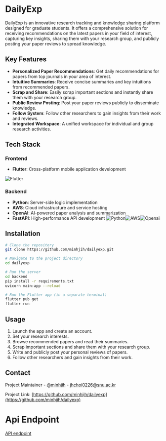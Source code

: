 # DailyExp

DailyExp is an innovative research tracking and knowledge sharing platform designed for graduate students. It offers a comprehensive solution for receiving recommendations on the latest papers in your field of interest, capturing key insights, sharing them with your research group, and publicly posting your paper reviews to spread knowledge.

## Key Features

- **Personalized Paper Recommendations**: Get daily recommendations for papers from top journals in your area of interest.
- **Intuitive Summaries**: Receive concise summaries and key intuitions from recommended papers.
- **Scrap and Share**: Easily scrap important sections and instantly share them with your research group.
- **Public Review Posting**: Post your paper reviews publicly to disseminate knowledge.
- **Follow System**: Follow other researchers to gain insights from their work and reviews.
- **Integrated Workspace**: A unified workspace for individual and group research activities.

## Tech Stack

### Frontend
- **Flutter**: Cross-platform mobile application development
<img alt="Flutter" src ="https://img.shields.io/badge/Flutter-02569B.svg?&style=for-the-badge&logo=Flutter&logoColor=white"/>

### Backend
- **Python**: Server-side logic implementation
- **AWS**: Cloud infrastructure and service hosting
- **OpenAI**: AI-powered paper analysis and summarization
- **FastAPI**: High-performance API development
<img alt="Python" src ="https://img.shields.io/badge/python-3670A0?style=for-the-badge&logo=python&logoColor=ffdd54"/><img alt="AWS" src ="https://img.shields.io/badge/AWS-%23FF9900.svg?style=for-the-badge&logo=amazon-aws&logoColor=white"/><img alt="Openai" src ="https://img.shields.io/badge/openai-FFFFFF?style=for-the-badge&logo=OpenAI&logoColor=white"/> 

## Installation

```bash
# Clone the repository
git clone https://github.com/minhjih/dailyexp.git

# Navigate to the project directory
cd dailyexp

# Run the server
cd backend
pip install -r requirements.txt
uvicorn main:app --reload

# Run the Flutter app (in a separate terminal)
flutter pub get
flutter run
```

## Usage

1. Launch the app and create an account.
2. Set your research interests.
3. Browse recommended papers and read their summaries.
4. Scrap important sections and share them with your research group.
5. Write and publicly post your personal reviews of papers.
6. Follow other researchers and gain insights from their work.


## Contact

Project Maintainer - [@minhjih](https://instagram.com/minhjih) - jhchoi0226@snu.ac.kr

Project Link: [https://github.com/minhjih/dailyexp](https://github.com/minhjih/dailyexp)

# Api Endpoint
[API endpoint](/backend/app/docs/api_endpoints.md)
